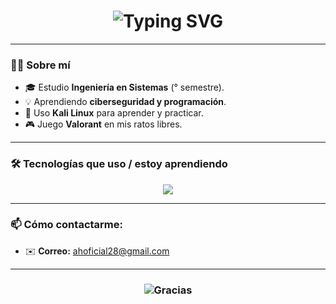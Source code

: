 <!-- Título animado -->
<h1 align="center">
  <img src="https://readme-typing-svg.herokuapp.com?font=Fira+Code&pause=1000&color=36BCF7&center=true&vCenter=true&width=500&lines=✨+Hola%2C+soy+Adrián+Alejandro+Hernández+✨;🚀+Estudiante+de+Ingeniería+en+Sistemas;🔐+Apasionado+por+la+Ciberseguridad" alt="Typing SVG" />
</h1>

---

### 👨‍💻 Sobre mí  
- 🎓 Estudio **Ingeniería en Sistemas** (° semestre).  
- 💡 Aprendiendo **ciberseguridad y programación**.  
- 🐧 Uso **Kali Linux** para aprender y practicar.  
- 🎮 Juego **Valorant** en mis ratos libres.  

---

### 🛠️ Tecnologías que uso / estoy aprendiendo
<p align="center">
  <img src="https://skillicons.dev/icons?i=python,linux,git,github,html,css" />
</p>

---


### 📫 Cómo contactarme:
- ✉️ **Correo:** ahoficial28@gmail.com

---

<h3 align="center">
  <img src="https://readme-typing-svg.herokuapp.com?font=Fira+Code&duration=4000&pause=1000&color=FF6EC7&center=true&vCenter=true&width=435&lines=✨+Gracias+por+visitar+mi+perfil+✨;⭐+No+olvides+dar+star+a+mis+repositorios+⭐" alt="Gracias" />
</h3>

